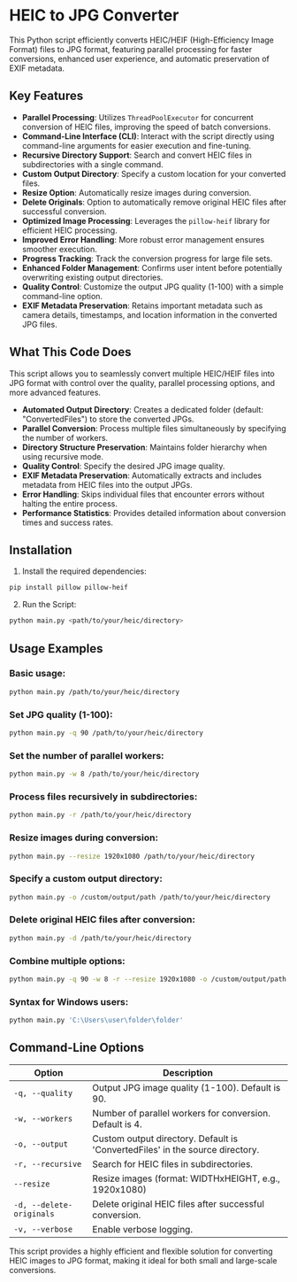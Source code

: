 # HEIC to JPG Converter

This Python script efficiently converts HEIC/HEIF (High-Efficiency Image Format) files to JPG format, featuring parallel processing for faster conversions, enhanced user experience, and automatic preservation of EXIF metadata.

## Key Features

- **Parallel Processing**: Utilizes `ThreadPoolExecutor` for concurrent conversion of HEIC files, improving the speed of batch conversions.
- **Command-Line Interface (CLI)**: Interact with the script directly using command-line arguments for easier execution and fine-tuning.
- **Recursive Directory Support**: Search and convert HEIC files in subdirectories with a single command.
- **Custom Output Directory**: Specify a custom location for your converted files.
- **Resize Option**: Automatically resize images during conversion.
- **Delete Originals**: Option to automatically remove original HEIC files after successful conversion.
- **Optimized Image Processing**: Leverages the `pillow-heif` library for efficient HEIC processing.
- **Improved Error Handling**: More robust error management ensures smoother execution.
- **Progress Tracking**: Track the conversion progress for large file sets.
- **Enhanced Folder Management**: Confirms user intent before potentially overwriting existing output directories.
- **Quality Control**: Customize the output JPG quality (1-100) with a simple command-line option.
- **EXIF Metadata Preservation**: Retains important metadata such as camera details, timestamps, and location information in the converted JPG files.

## What This Code Does

This script allows you to seamlessly convert multiple HEIC/HEIF files into JPG format with control over the quality, parallel processing options, and more advanced features.

- **Automated Output Directory**: Creates a dedicated folder (default: "ConvertedFiles") to store the converted JPGs.
- **Parallel Conversion**: Process multiple files simultaneously by specifying the number of workers.
- **Directory Structure Preservation**: Maintains folder hierarchy when using recursive mode.
- **Quality Control**: Specify the desired JPG image quality.
- **EXIF Metadata Preservation**: Automatically extracts and includes metadata from HEIC files into the output JPGs.
- **Error Handling**: Skips individual files that encounter errors without halting the entire process.
- **Performance Statistics**: Provides detailed information about conversion times and success rates.

## Installation

1. Install the required dependencies:
```bash
pip install pillow pillow-heif
```

2. Run the Script:
```bash
python main.py <path/to/your/heic/directory>
```

## Usage Examples

### Basic usage:
```bash
python main.py /path/to/your/heic/directory
```

### Set JPG quality (1-100):
```bash
python main.py -q 90 /path/to/your/heic/directory
```

### Set the number of parallel workers:
```bash
python main.py -w 8 /path/to/your/heic/directory
```

### Process files recursively in subdirectories:
```bash
python main.py -r /path/to/your/heic/directory
```

### Resize images during conversion:
```bash
python main.py --resize 1920x1080 /path/to/your/heic/directory
```

### Specify a custom output directory:
```bash
python main.py -o /custom/output/path /path/to/your/heic/directory
```

### Delete original HEIC files after conversion:
```bash
python main.py -d /path/to/your/heic/directory
```

### Combine multiple options:
```bash
python main.py -q 90 -w 8 -r --resize 1920x1080 -o /custom/output/path /path/to/your/heic/directory
```

### Syntax for Windows users:
```bash
python main.py 'C:\Users\user\folder\folder'
```

## Command-Line Options

| Option | Description |
|--------|-------------|
| `-q, --quality` | Output JPG image quality (1-100). Default is 90. |
| `-w, --workers` | Number of parallel workers for conversion. Default is 4. |
| `-o, --output` | Custom output directory. Default is 'ConvertedFiles' in the source directory. |
| `-r, --recursive` | Search for HEIC files in subdirectories. |
| `--resize` | Resize images (format: WIDTHxHEIGHT, e.g., 1920x1080) |
| `-d, --delete-originals` | Delete original HEIC files after successful conversion. |
| `-v, --verbose` | Enable verbose logging. |

This script provides a highly efficient and flexible solution for converting HEIC images to JPG format, making it ideal for both small and large-scale conversions.
